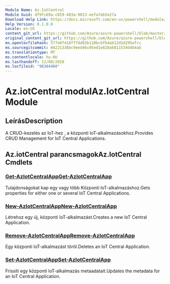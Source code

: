 ```yaml
---
Module Name: Az.IotCentral
Module Guid: df9fc69a-c019-403a-9013-eefa7eb5e27a
Download Help Link: https://docs.microsoft.com/en-us/powershell/module/az.iotcentral
Help Version: 0.1.0.0
Locale: en-US
content_git_url: https://github.com/Azure/azure-powershell/blob/master/src/IotCentral/IotCentral/help/Az.IotCentral.md
original_content_git_url: https://github.com/Azure/azure-powershell/blob/master/src/IotCentral/IotCentral/help/Az.IotCentral.md
ms.openlocfilehash: 577e8f418ff74d83b110bcbfb4ab12d1d295efcc
ms.sourcegitcommit: 04221336bc9eed46c05ed1e828a6811534d4b4ab
ms.translationtype: MT
ms.contentlocale: hu-HU
ms.lasthandoff: 12/08/2020
ms.locfileid: "98364460"
---
```

# <span data-ttu-id="77439-101">Az.iotCentral modul</span><span class="sxs-lookup"><span data-stu-id="77439-101">Az.IotCentral Module</span></span>
## <span data-ttu-id="77439-102">Leírás</span><span class="sxs-lookup"><span data-stu-id="77439-102">Description</span></span>
<span data-ttu-id="77439-103">A CRUD-kezelés az IoT-hez , a központi IoT-alkalmazásokhoz.</span><span class="sxs-lookup"><span data-stu-id="77439-103">Provides CRUD Management for IoT Central Applications.</span></span>

## <span data-ttu-id="77439-104">Az.iotCentral parancsmagok</span><span class="sxs-lookup"><span data-stu-id="77439-104">Az.IotCentral Cmdlets</span></span>
### [<span data-ttu-id="77439-105">Get-AzIotCentralApp</span><span class="sxs-lookup"><span data-stu-id="77439-105">Get-AzIotCentralApp</span></span>](Get-AzIotCentralApp.md)
<span data-ttu-id="77439-106">Tulajdonságokat kap egy vagy több Központi IoT-alkalmazáshoz.</span><span class="sxs-lookup"><span data-stu-id="77439-106">Gets properties for either one or several IoT Central Applications.</span></span>

### [<span data-ttu-id="77439-107">New-AzIotCentralApp</span><span class="sxs-lookup"><span data-stu-id="77439-107">New-AzIotCentralApp</span></span>](New-AzIotCentralApp.md)
<span data-ttu-id="77439-108">Létrehoz egy új, központi IoT-alkalmazást.</span><span class="sxs-lookup"><span data-stu-id="77439-108">Creates a new IoT Central Application.</span></span>

### [<span data-ttu-id="77439-109">Remove-AzIotCentralApp</span><span class="sxs-lookup"><span data-stu-id="77439-109">Remove-AzIotCentralApp</span></span>](Remove-AzIotCentralApp.md)
<span data-ttu-id="77439-110">Egy központi IoT-alkalmazást töröl.</span><span class="sxs-lookup"><span data-stu-id="77439-110">Deletes an IoT Central Application.</span></span>

### [<span data-ttu-id="77439-111">Set-AzIotCentralApp</span><span class="sxs-lookup"><span data-stu-id="77439-111">Set-AzIotCentralApp</span></span>](Set-AzIotCentralApp.md)
<span data-ttu-id="77439-112">Frissíti egy központi IoT-alkalmazás metaadatait.</span><span class="sxs-lookup"><span data-stu-id="77439-112">Updates the metadata for an IoT Central Application.</span></span>

